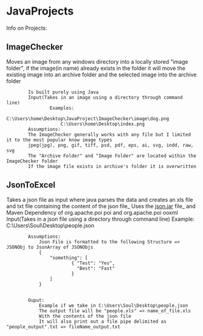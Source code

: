 # JavaProjects  

Info on Projects:
## ImageChecker
Moves an image from any windows directory into a locally stored "image folder", if the image(in name) already exists in the folder it will move the existing image into an archive folder and the selected image into the archive folder

			Is built purely using Java  
			Input(Takes in an image using a directory through command line)  
					Examples: 
						C:\Users\home\Desktop\JavaProject\ImageChecker\image\dog.png
						C:\Users\home\Desktop\index.png
			Assumptions:
			The ImageChecker generally works with any file but I limited it to the most popular know image types  
			jpeg(jpg), png, gif, tiff, psd, pdf, eps, ai, svg, indd, raw, svg  
			The "Archive Folder" and "Image Folder" are located within the ImageChecker folder  
			If the image file exists in archive's folder it is overwritten  

								
## JsonToExcel  
Takes a json file as input where java parses the data and creates an xls file and txt file containing the content of the json file_
Uses the [json.jar](https://repo1.maven.org/maven2/org/json/json/20200518/json-20200518.jar/) file_
			and Maven Dependency of org.apache.poi poi and org.apache.poi ooxml
			Input(Takes in a json file using a directory through command line)
				Example: 
				C:\Users\Soul\Desktop\people.json

			Assumptions:
				Json File is formatted to the following Structure => JSONObj to JsonArray of JSONObjs
				{
					"something": [	
							{ "Test": "Yes",
							  "Best": "Fast"
							}
					]
				}
			

			Ouput:
				Example if we take in C:\Users\Soul\Desktop\people.json
				The output file will be "people.xls" => name_of_file.xls
				With the contents of the json file
				It will also print out a file pipe delimited as "people_output".txt => fileName_output.txt

				
